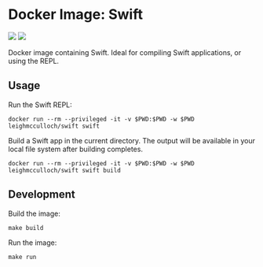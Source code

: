 # Docker Image: Swift

[![](https://img.shields.io/docker/stars/leighmcculloch/swift.svg)](https://hub.docker.com/r/leighmcculloch/swift/)
[![](https://img.shields.io/docker/pulls/leighmcculloch/swift.svg)](https://hub.docker.com/r/leighmcculloch/swift/)

Docker image containing Swift. Ideal for compiling Swift applications, or using the REPL.

## Usage

Run the Swift REPL:

```
docker run --rm --privileged -it -v $PWD:$PWD -w $PWD leighmcculloch/swift swift
```

Build a Swift app in the current directory. The output will be available in your local file system after building completes.

```
docker run --rm --privileged -it -v $PWD:$PWD -w $PWD leighmcculloch/swift swift build
```

## Development

Build the image:

```
make build
```

Run the image:

```
make run
```
